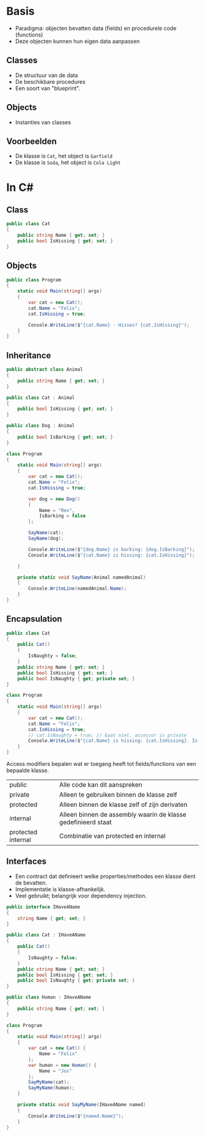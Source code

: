 # Basis
* Paradigma: objecten bevatten data (fields) en procedurele code (functions)
* Deze objecten kunnen hun eigen data aanpassen

## Classes
* De structuur van de data
* De beschikbare procedures
* Een soort van "blueprint".

## Objects
* Instanties van classes

## Voorbeelden
- De klasse is `Cat`, het object is `Garfield`
- De klasse is `Soda`, het object is `Cola Light`

# In C#
## Class
```csharp
public class Cat 
{
    public string Name { get; set; }
    public bool IsHissing { get; set; }
}
```

## Objects
```csharp
public class Program
{
    static void Main(string[] args)
    {
        var cat = new Cat();
        cat.Name = "Felix";
        cat.IsHissing = true;

        Console.WriteLine($"{cat.Name} - Hisses? {cat.IsHissing}");
    }
}
```

## Inheritance
```csharp
public abstract class Animal
{
    public string Name { get; set; }
}

public class Cat : Animal
{
    public bool IsHissing { get; set; }
}

public class Dog : Animal
{
    public bool IsBarking { get; set; }
}

class Program
{
    static void Main(string[] args)
    {
        var cat = new Cat();
        cat.Name = "Felix";
        cat.IsHissing = true;

        var dog = new Dog()
        {
            Name = "Rex",
            IsBarking = false
        };

        SayName(cat);
        SayName(dog);

        Console.WriteLine($"{dog.Name} is barking: {dog.IsBarking}");
        Console.WriteLine($"{cat.Name} is hissing: {cat.IsHissing}");

    }

    private static void SayName(Animal namedAnimal)
    {
        Console.WriteLine(namedAnimal.Name);
    }
}
```

## Encapsulation
```csharp
public class Cat 
{
    public Cat()
    {
        IsNaughty = false;
    }
    public string Name { get; set; }
    public bool IsHissing { get; set; }
    public bool IsNaughty { get; private set; }
}

class Program
{
    static void Main(string[] args)
    {
        var cat = new Cat();
        cat.Name = "Felix";
        cat.IsHissing = true;
        // cat.IsNaughty = true; // Gaat niet, accessor is private 
        Console.WriteLine($"{cat.Name} is hissing: {cat.IsHissing}. Is naughty? {cat.IsNaughty}");
    }
}
```

Access modifiers bepalen wat er toegang heeft tot fields/functions van een bepaalde klasse.

|   |   |
|---|---|
|public|Alle code kan dit aanspreken|
|private|Alleen te gebruiken binnen de klasse zelf|
|protected|Alleen binnen de klasse zelf of zijn derivaten|
|internal|Alleen binnen de assembly waarin de klasse gedefinieerd staat|
|protected internal|Combinatie van protected en internal|

## Interfaces
* Een contract dat definieert welke properties/methodes een klasse dient de bevatten.
* Implementatie is klasse-afhankelijk.
* Veel gebruikt; belangrijk voor dependency injection.

```csharp
public interface IHaveAName
{
    string Name { get; set; }
}

public class Cat : IHaveAName
{
    public Cat()
    {
        IsNaughty = false;
    }
    public string Name { get; set; }
    public bool IsHissing { get; set; }
    public bool IsNaughty { get; private set; }
}

public class Human : IHaveAName
{
    public string Name { get; set; }
}

class Program
{
    static void Main(string[] args)
    {
        var cat = new Cat() {
            Name = "Felix"
        };
        var human = new Human() {
            Name = "Jos"
        };
        SayMyName(cat);
        SayMyName(human);
    }

    private static void SayMyName(IHaveAName named)
    {
        Console.WriteLine($"{named.Name}");
    }
}
```